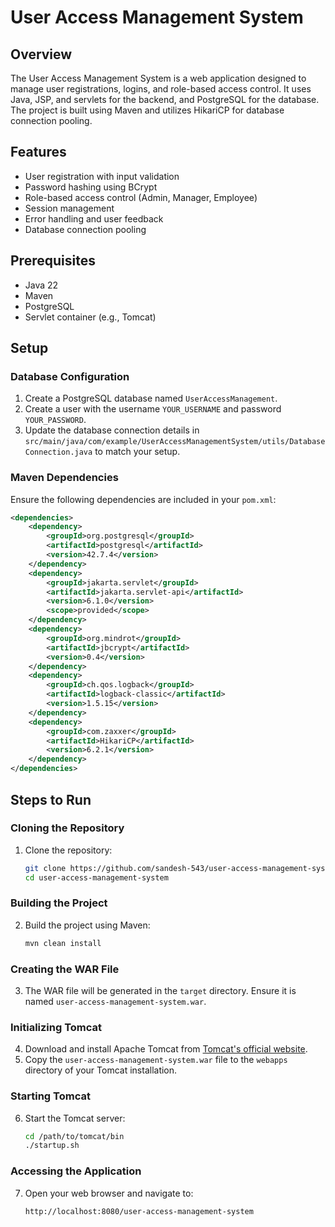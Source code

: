 # User Access Management System

## Overview
The User Access Management System is a web application designed to manage user registrations, logins, and role-based access control. It uses Java, JSP, and servlets for the backend, and PostgreSQL for the database. The project is built using Maven and utilizes HikariCP for database connection pooling.

## Features
- User registration with input validation
- Password hashing using BCrypt
- Role-based access control (Admin, Manager, Employee)
- Session management
- Error handling and user feedback
- Database connection pooling

## Prerequisites
- Java 22
- Maven
- PostgreSQL
- Servlet container (e.g., Tomcat)

## Setup

### Database Configuration
1. Create a PostgreSQL database named `UserAccessManagement`.
2. Create a user with the username `YOUR_USERNAME` and password `YOUR_PASSWORD`.
3. Update the database connection details in `src/main/java/com/example/UserAccessManagementSystem/utils/DatabaseConnection.java` to match your setup.

### Maven Dependencies
Ensure the following dependencies are included in your `pom.xml`:

```xml
<dependencies>
    <dependency>
        <groupId>org.postgresql</groupId>
        <artifactId>postgresql</artifactId>
        <version>42.7.4</version>
    </dependency>
    <dependency>
        <groupId>jakarta.servlet</groupId>
        <artifactId>jakarta.servlet-api</artifactId>
        <version>6.1.0</version>
        <scope>provided</scope>
    </dependency>
    <dependency>
        <groupId>org.mindrot</groupId>
        <artifactId>jbcrypt</artifactId>
        <version>0.4</version>
    </dependency>
    <dependency>
        <groupId>ch.qos.logback</groupId>
        <artifactId>logback-classic</artifactId>
        <version>1.5.15</version>
    </dependency>
    <dependency>
        <groupId>com.zaxxer</groupId>
        <artifactId>HikariCP</artifactId>
        <version>6.2.1</version>
    </dependency>
</dependencies>
```
## Steps to Run

### Cloning the Repository
1. Clone the repository:
    ```sh
    git clone https://github.com/sandesh-543/user-access-management-system.git
    cd user-access-management-system
    ```

### Building the Project
2. Build the project using Maven:
    ```sh
    mvn clean install
    ```

### Creating the WAR File
3. The WAR file will be generated in the `target` directory. Ensure it is named `user-access-management-system.war`.

### Initializing Tomcat
4. Download and install Apache Tomcat from [Tomcat's official website](https://tomcat.apache.org/).
5. Copy the `user-access-management-system.war` file to the `webapps` directory of your Tomcat installation.

### Starting Tomcat
6. Start the Tomcat server:
    ```sh
    cd /path/to/tomcat/bin
    ./startup.sh
    ```

### Accessing the Application
7. Open your web browser and navigate to:
    ```
    http://localhost:8080/user-access-management-system
    ```